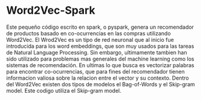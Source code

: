 # Word2Vec-Spark
Este pequeño código escrito en spark, o pyspark, genera un recomendador de productos basado en co-ocurrencias en las compras utilizando Word2Vec. El Wrod2Vec es un tipo de red neuronal que al inicio fue introducida para los word embeddings, que son muy usados para las tareas de Natural Language Processing. Sin embargo, ultimamente tambien han sido utilizado para problemas mas generales del machine learning como los sistemas de recomendación. En ultimas lo que busca es vectorizar palabras para encontrar co-ocurrencias, que para fines del recomendador tienen informacion valiosa sobre la relacion entre el vector y su contexto. Dentro del Word2Vec existen dos tipos de modelos el Bag-of-Words y el Skip-gram model. Este codigo utiliza el Skip-gram model. 
